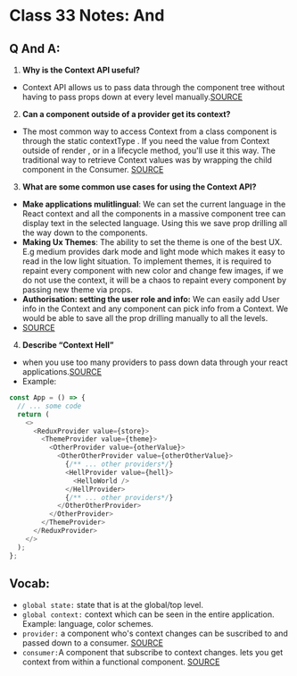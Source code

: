 # Class 33 Notes: <Login/> And <Auth/>

## Q And A:

1. **Why is the Context API useful?**

- Context API allows us to pass data through the component tree without having to pass props down at every level manually.[SOURCE](https://hashinteractive.com/blog/understanding-react-context-api/)

2. **Can a component outside of a provider get its context?**

- The most common way to access Context from a class component is through the static contextType . If you need the value from Context outside of render , or in a lifecycle method, you'll use it this way. The traditional way to retrieve Context values was by wrapping the child component in the Consumer. [SOURCE](https://www.taniarascia.com/using-context-api-in-react/)

3. **What are some common use cases for using the Context API?**

- **Make applications mulitlingual**: We can set the current language in the React context and all the components in a massive component tree can display text in the selected language. Using this we save prop drilling all the way down to the components.
- **Making Ux Themes**: The ability to set the theme is one of the best UX. E.g medium provides dark mode and light mode which makes it easy to read in the low light situation. To implement themes, it is required to repaint every component with new color and change few images, if we do not use the context, it will be a chaos to repaint every component by passing new theme via props.
- **Authorisation: setting the user role and info:** We can easily add User info in the Context and any component can pick info from a Context. We would be able to save all the prop drilling manually to all the levels.
- [SOURCE](https://blog.bitsrc.io/why-you-should-consider-the-new-context-api-in-react-a-deep-dive-d588b66c57b5)

4. **Describe “Context Hell”**

- when you use too many providers to pass down data through your react applications.[SOURCE](https://dev.to/alfredosalzillo/the-react-context-hell-7p4)
- Example:

```js
const App = () => {
  // ... some code
  return (
    <>
      <ReduxProvider value={store}>
        <ThemeProvider value={theme}>
          <OtherProvider value={otherValue}>
            <OtherOtherProvider value={otherOtherValue}>
              {/** ... other providers*/}
              <HellProvider value={hell}>
                <HelloWorld />
              </HellProvider>
              {/** ... other providers*/}
            </OtherOtherProvider>
          </OtherProvider>
        </ThemeProvider>
      </ReduxProvider>
    </>
  );
};
```

## Vocab:

- `global state:` state that is at the global/top level.
- `global context:` context which can be seen in the entire application. Example: language, color schemes.
- `provider:` a component who's context changes can be suscribed to and passed down to a consumer. [SOURCE](https://hashinteractive.com/blog/understanding-react-context-api/)
- `consumer:`A component that subscribe to context changes. lets you get context from within a functional component. [SOURCE](https://hashinteractive.com/blog/understanding-react-context-api/)
